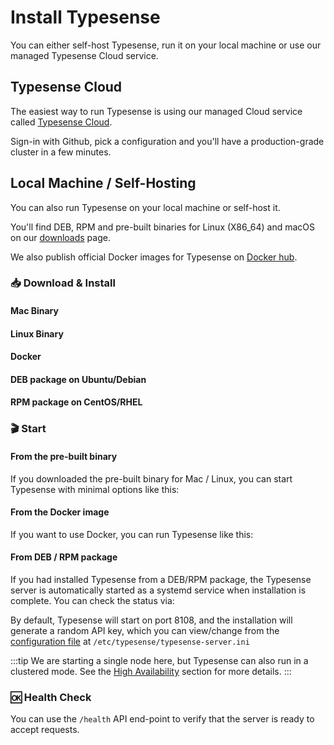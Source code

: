 # Install Typesense

You can either self-host Typesense, run it on your local machine or use our managed Typesense Cloud service.

## Typesense Cloud

The easiest way to run Typesense is using our managed Cloud service called [Typesense Cloud](https://cloud.typesense.org/).

Sign-in with Github, pick a configuration and you'll have a production-grade cluster in a few minutes.

## Local Machine / Self-Hosting

You can also run Typesense on your local machine or self-host it.

You'll find DEB, RPM and pre-built binaries for Linux (X86_64) and macOS on our [downloads](https://typesense.org/downloads) page.

We also publish official Docker images for Typesense on [Docker hub](https://hub.docker.com/r/typesense/typesense/).

### 📥 Download & Install

#### Mac Binary

<Tabs :tabs="['Shell']">
  <template v-slot:Shell>

<pre class="language-bash"><code>wget https://dl.typesense.org/releases/{{ $page.typesenseVersion }}/typesense-server-{{ $page.typesenseVersion }}-darwin-amd64.tar.gz
</code></pre>

  </template>
</Tabs>

#### Linux Binary

<Tabs :tabs="['Shell']">
  <template v-slot:Shell>

<pre class="language-bash"><code>wget https://dl.typesense.org/releases/{{ $page.typesenseVersion }}/typesense-server-{{ $page.typesenseVersion }}-linux-amd64.tar.gz
</code></pre>

  </template>
</Tabs>

#### Docker

<Tabs :tabs="['Shell']">
  <template v-slot:Shell>

<pre class="language-bash"><code>docker pull typesense/typesense:{{ $page.typesenseVersion }}
</code></pre>

  </template>
</Tabs>

#### DEB package on Ubuntu/Debian

<Tabs :tabs="['Shell']">
  <template v-slot:Shell>

<pre class="language-bash"><code>wget https://dl.typesense.org/releases/{{ $page.typesenseVersion }}/typesense-server-{{ $page.typesenseVersion }}-amd64.deb
sudo apt install ./typesense-server-{{ $page.typesenseVersion }}-amd64.deb
</code></pre>

  </template>
</Tabs>

#### RPM package on CentOS/RHEL
<Tabs :tabs="['Shell']">
  <template v-slot:Shell>

<pre class="language-bash"><code>wget https://dl.typesense.org/releases/{{ $page.typesenseVersion }}/typesense-server-{{ $page.typesenseVersion }}-1.x86_64.rpm
sudo yum install ./typesense-server-{{ $page.typesenseVersion }}.x86_64.rpm
</code></pre>

  </template>
</Tabs>

### 🎬 Start

#### From the pre-built binary
If you downloaded the pre-built binary for Mac / Linux, you can start Typesense with minimal options like this:

<Tabs :tabs="['Shell']">
  <template v-slot:Shell>

```bash
mkdir /tmp/typesense-data
./typesense-server --data-dir=/tmp/typesense-data --api-key=$TYPESENSE_API_KEY
```

  </template>
</Tabs>

#### From the Docker image
If you want to use Docker, you can run Typesense like this:

<Tabs :tabs="['Shell']">
  <template v-slot:Shell>

<pre class="language-bash"><code>mkdir /tmp/typesense-data

docker run -p 8108:8108 -v/tmp/typesense-data:/data typesense/typesense:{{ $page.typesenseVersion }} \
  --data-dir /data --api-key=$TYPESENSE_API_KEY </code></pre>

  </template>
</Tabs>

#### From DEB / RPM package

If you had installed Typesense from a DEB/RPM package, the Typesense server is automatically started as a systemd service when installation is complete. You can check the status via:

<Tabs :tabs="['Shell']">
  <template v-slot:Shell>

```bash
sudo systemctl status typesense-server.service
```

  </template>
</Tabs>

By default, Typesense will start on port 8108, and the installation will generate a random API key, which you can view/change from the [configuration file](./configure-typesense.md#using-a-configuration-file) at `/etc/typesense/typesense-server.ini`

:::tip
We are starting a single node here, but Typesense can also run in a clustered mode. See the [High Availability](./high-availability.md) section for more details.
:::

### 🆗 Health Check

You can use the `/health` API end-point to verify that the server is ready to accept requests.

<Tabs :tabs="['Shell']">
  <template v-slot:Shell>

```bash
curl http://localhost:8108/health
{"ok":true}
```

  </template>
</Tabs>
